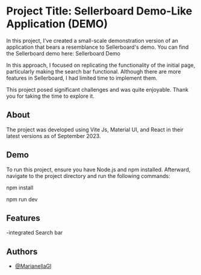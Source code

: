 # Project Title: Sellerboard Demo-Like Application (DEMO)

In this project, I've created a small-scale demonstration version of an application that bears a resemblance to Sellerboard's demo. You can find the Sellerboard demo here: Sellerboard Demo

In this approach, I focused on replicating the functionality of the initial page, particularly making the search bar functional. Although there are more features in Sellerboard, I had limited time to implement them.

This project posed significant challenges and was quite enjoyable. Thank you for taking the time to explore it.

## About


The project was developed using Vite Js, Material UI, and React in their latest versions as of September 2023.

## Demo

To run this project, ensure you have Node.js and npm installed. Afterward, navigate to the project directory and run the following commands:

npm install

npm run dev

## Features

-integrated Search bar 


## Authors

- [@MarianellaGl](www.github.com/marianellagl)



